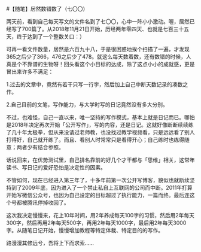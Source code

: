 #【随笔】居然数错数了（七〇〇）

两天前，看到自己每天写文的文件名到了七〇〇，心中一阵小小激动。喔，居然已经写了700篇了。从2018年11月21日开始，历经两年零四天、也就是七百三十五天，终于达到了一个整数关口：）

可再一看文件数量，居然是六百九十八，于是很困惑地挨个扫描了一遍，才发现365之后少了366，476之后少了478。就这么每天数着数，还有数错的时候，人真是个不靠谱的生物呀！回头看这个小目标的达成，除了这点小小的成就感，更是冒出来许多不满足：

1.过去的文章中，竟然有若干只写一行字，然后加上自己中断天数记录的凑数之作。

2.自己目前的文笔，写作能力，与大学时写的日记竟然没有多大分别。

不过，也难怪，自己一直以来，唯一坚持的写作模式，基本上就是日记而已。哪怕是2018年决定再次开始「公开写作」，写的内容，还是日记。这就好像断断续续练了几十年太极拳，但从来没请过老师教，也没找过教学视频看，只是远远看了别人打得好，自己就开练了。而且、看别人时常常只是看得开心；自己练时也练得随意；两者少有结合参照。

话说回来，在优势测试里，自己排名靠前的好几个才干都与「思维」相关，这常年读书、写日记的爱好恐怕是决定性的因素。

不管如何，现在已经进入第三年了，十多年前第一次公开写博客，貌似也就断续坚持到了2009年底，因为进入了一个禁止私自上互联网的公司而中断。2011年打算开始写微信公众号，也因为自己设定的目标超过了执行能力，一篇而终。最后连这个号都被腾讯停掉收回了。

这次我决定慢慢来，花上10年时间，用2年养成每天100字的习惯，然后用2年每天300字，然后再用2年每天500字，再用2年每天1000字，最后用2年每天3000字。从随笔日记开始，慢慢增加教程等特定体裁、特定目的的写作。

路漫漫其修远兮，吾将上下而求索……